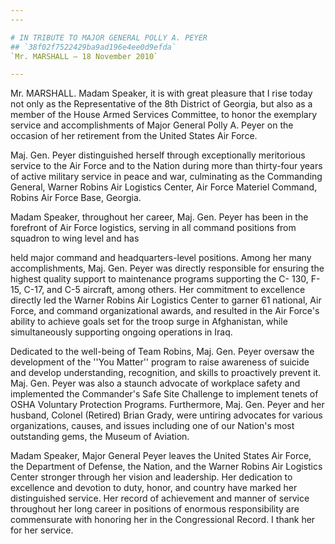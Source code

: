 ```yaml
---
---

# IN TRIBUTE TO MAJOR GENERAL POLLY A. PEYER
## `38f02f7522429ba9ad196e4ee0d9efda`
`Mr. MARSHALL — 18 November 2010`

---
```



Mr. MARSHALL. Madam Speaker, it is with great pleasure that I rise 
today not only as the Representative of the 8th District of Georgia, 
but also as a member of the House Armed Services Committee, to honor 
the exemplary service and accomplishments of Major General Polly A. 
Peyer on the occasion of her retirement from the United States Air 
Force.

Maj. Gen. Peyer distinguished herself through exceptionally 
meritorious service to the Air Force and to the Nation during more than 
thirty-four years of active military service in peace and war, 
culminating as the Commanding General, Warner Robins Air Logistics 
Center, Air Force Materiel Command, Robins Air Force Base, Georgia.

Madam Speaker, throughout her career, Maj. Gen. Peyer has been in the 
forefront of Air Force logistics, serving in all command positions from 
squadron to wing level and has


held major command and headquarters-level positions. Among her many 
accomplishments, Maj. Gen. Peyer was directly responsible for ensuring 
the highest quality support to maintenance programs supporting the C-
130, F-15, C-17, and C-5 aircraft, among others. Her commitment to 
excellence directly led the Warner Robins Air Logistics Center to 
garner 61 national, Air Force, and command organizational awards, and 
resulted in the Air Force's ability to achieve goals set for the troop 
surge in Afghanistan, while simultaneously supporting ongoing 
operations in Iraq.

Dedicated to the well-being of Team Robins, Maj. Gen. Peyer oversaw 
the development of the ''You Matter'' program to raise awareness of 
suicide and develop understanding, recognition, and skills to 
proactively prevent it. Maj. Gen. Peyer was also a staunch advocate of 
workplace safety and implemented the Commander's Safe Site Challenge to 
implement tenets of OSHA Voluntary Protection Programs. Furthermore, 
Maj. Gen. Peyer and her husband, Colonel (Retired) Brian Grady, were 
untiring advocates for various organizations, causes, and issues 
including one of our Nation's most outstanding gems, the Museum of 
Aviation.

Madam Speaker, Major General Peyer leaves the United States Air 
Force, the Department of Defense, the Nation, and the Warner Robins Air 
Logistics Center stronger through her vision and leadership. Her 
dedication to excellence and devotion to duty, honor, and country have 
marked her distinguished service. Her record of achievement and manner 
of service throughout her long career in positions of enormous 
responsibility are commensurate with honoring her in the Congressional 
Record. I thank her for her service.
